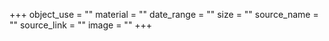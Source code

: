 +++
object_use = ""
material = ""
date_range = ""
size = ""
source_name = ""
source_link = ""
image = ""
+++
